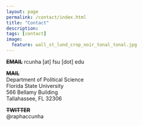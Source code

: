 ```yaml
---
layout: page
permalink: /contact/index.html
title: "Contact"
description:
tags: [contact]
image:
  feature: wall_st_lund_crop_noir_tonal_tonal.jpg
---
```



<s><strong>EMAIL</strong></s>
rcunha [at] fsu [dot] edu

<s><strong>__MAIL__</strong></s><br>
Department of Political Science<br>Florida State University<br>566 Bellamy Building<br>Tallahassee, FL 32306

<s><strong>__TWITTER__</strong></s><br>
@raphaccunha
